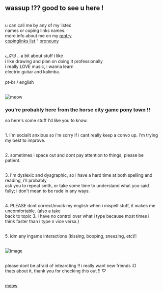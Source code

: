 ##  wassup !?? good to see u here !
<br/> u can call me by any of my listed
<br/> names or coping links names.
<br/> more info about me on my [rentry](https://rentry.co/silicageleater)
<br/> [copinglinks list](https://rentry.co/garfeiiedllasagna) ⁺ [pronouny](https://pronouny.xyz/u/gatosilicagel)

<br/> ᓚᘏᗢ .. a bit about stuff i like
<br/> i like drawing and plan on doing it professionally
<br/> i really LOVE music, i wanna learn
<br/> electric guitar and kalimba.
<br/>
<br/> pt-br / english

<br/>![meow](https://media.discordapp.net/attachments/846462773097398272/979854558689919026/20220513_165505.jpg)
### you're probably here from the horse city game [pony town](https://pony.town) !! 
 so here's some stuff I'd like you to know.

<br/> 1. I'm sociallt anxious so i'm sorry if i cant really keep a convo up. I'm trying my best to improve.

<br/> 2. sometimes i space out and dont pay attention to things, please be patient.

<br/> 3. i'm dyslexic and dysgraphic, so I have a hard time at both spelling and reading, i'll probably
<br/> ask you to repeat smth, or take some time to understand what you said fully; i don't mean to be rude in any ways.

<br/> 4. PLEASE dont correct/mock my english when i mispell stuff, it makes me uncomfortable. (also a take 
<br/> back to topic 3. i have no control over what i type because most times i think faster than i type n vice versa.)

<br/> 5. idm any ingame interactions (kissing, booping, sneezing, etc)!!

<br/>![image](https://media.discordapp.net/attachments/846462773097398272/979854558471794768/20220513_165511.jpg)


<br/> please dont be afraid of intearcting !! i really want new friends :D
<br/>  thats about it, thank you for checking this out !! ♡

<br/>[meow](https://youtu.be/w_ruJqPxaLk)

<!---
andrewlikescats/andrewlikescats is a ✨ special ✨ repository because its `README.md` (this file) appears on your GitHub profile.
You can click the Preview link to take a look at your changes.
--->

